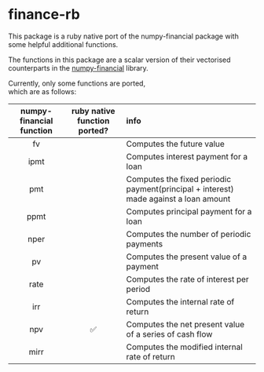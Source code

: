# finance-rb

This package is a ruby native port of the numpy-financial package with some helpful additional functions.

The functions in this package are a scalar version of their vectorised counterparts in  the [numpy-financial](https://github.com/numpy/numpy-financial) library.

Currently, only some functions are ported,  
which are as follows:  

| numpy-financial function     | ruby native function ported?   | info|
|:------------------------:    |:------------------:  | :------------------|
| fv                           |    |   Computes the  future value|
| ipmt                         |    |   Computes interest payment for a loan|
| pmt                          |    |   Computes the fixed periodic payment(principal + interest) made against a loan amount|
| ppmt                         |    |   Computes principal payment for a loan|
| nper                         |    |    Computes the number of periodic payments|
| pv                           |      |   Computes the present value of a payment|
| rate                         |      |    Computes the rate of interest per period|
| irr                          |       |    Computes the internal rate of return|
| npv                          |  ✅   |   Computes the net present value of a series of cash flow|
| mirr                         |       |    Computes the modified internal rate of return|